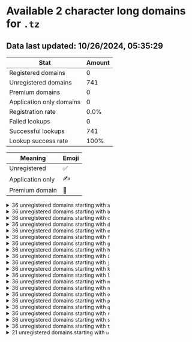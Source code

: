 # Available 2 character long domains for `.tz`

## Data last updated: 10/26/2024, 05:35:29

|Stat|Amount|
|--|--|
|Registered domains|0|
|Unregistered domains|741|
|Premium domains|0|
|Application only domains|0|
|Registration rate|0.0%|
|Failed lookups|0|
|Successful lookups|741|
|Lookup success rate|100%|


|Meaning|Emoji|
|--|--|
|Unregistered|:white_check_mark:|
|Application only|:writing_hand:|
|Premium domain|:gem:|

<details>
<summary>36 unregistered domains starting with <bold><code>a</code></bold></summary>

|Type|Domain|
|--|--|
|:white_check_mark:|`a0.tz`|
|:white_check_mark:|`a1.tz`|
|:white_check_mark:|`a2.tz`|
|:white_check_mark:|`a3.tz`|
|:white_check_mark:|`a4.tz`|
|:white_check_mark:|`a5.tz`|
|:white_check_mark:|`a6.tz`|
|:white_check_mark:|`a7.tz`|
|:white_check_mark:|`a8.tz`|
|:white_check_mark:|`a9.tz`|
|:white_check_mark:|`aa.tz`|
|:white_check_mark:|`ab.tz`|
|:white_check_mark:|`ac.tz`|
|:white_check_mark:|`ad.tz`|
|:white_check_mark:|`ae.tz`|
|:white_check_mark:|`af.tz`|
|:white_check_mark:|`ag.tz`|
|:white_check_mark:|`ah.tz`|
|:white_check_mark:|`ai.tz`|
|:white_check_mark:|`aj.tz`|
|:white_check_mark:|`ak.tz`|
|:white_check_mark:|`al.tz`|
|:white_check_mark:|`am.tz`|
|:white_check_mark:|`an.tz`|
|:white_check_mark:|`ao.tz`|
|:white_check_mark:|`ap.tz`|
|:white_check_mark:|`aq.tz`|
|:white_check_mark:|`ar.tz`|
|:white_check_mark:|`as.tz`|
|:white_check_mark:|`at.tz`|
|:white_check_mark:|`au.tz`|
|:white_check_mark:|`av.tz`|
|:white_check_mark:|`aw.tz`|
|:white_check_mark:|`ax.tz`|
|:white_check_mark:|`ay.tz`|
|:white_check_mark:|`az.tz`|
</details>
<details>
<summary>36 unregistered domains starting with <bold><code>b</code></bold></summary>

|Type|Domain|
|--|--|
|:white_check_mark:|`b0.tz`|
|:white_check_mark:|`b1.tz`|
|:white_check_mark:|`b2.tz`|
|:white_check_mark:|`b3.tz`|
|:white_check_mark:|`b4.tz`|
|:white_check_mark:|`b5.tz`|
|:white_check_mark:|`b6.tz`|
|:white_check_mark:|`b7.tz`|
|:white_check_mark:|`b8.tz`|
|:white_check_mark:|`b9.tz`|
|:white_check_mark:|`ba.tz`|
|:white_check_mark:|`bb.tz`|
|:white_check_mark:|`bc.tz`|
|:white_check_mark:|`bd.tz`|
|:white_check_mark:|`be.tz`|
|:white_check_mark:|`bf.tz`|
|:white_check_mark:|`bg.tz`|
|:white_check_mark:|`bh.tz`|
|:white_check_mark:|`bi.tz`|
|:white_check_mark:|`bj.tz`|
|:white_check_mark:|`bk.tz`|
|:white_check_mark:|`bl.tz`|
|:white_check_mark:|`bm.tz`|
|:white_check_mark:|`bn.tz`|
|:white_check_mark:|`bo.tz`|
|:white_check_mark:|`bp.tz`|
|:white_check_mark:|`bq.tz`|
|:white_check_mark:|`br.tz`|
|:white_check_mark:|`bs.tz`|
|:white_check_mark:|`bt.tz`|
|:white_check_mark:|`bu.tz`|
|:white_check_mark:|`bv.tz`|
|:white_check_mark:|`bw.tz`|
|:white_check_mark:|`bx.tz`|
|:white_check_mark:|`by.tz`|
|:white_check_mark:|`bz.tz`|
</details>
<details>
<summary>36 unregistered domains starting with <bold><code>c</code></bold></summary>

|Type|Domain|
|--|--|
|:white_check_mark:|`c0.tz`|
|:white_check_mark:|`c1.tz`|
|:white_check_mark:|`c2.tz`|
|:white_check_mark:|`c3.tz`|
|:white_check_mark:|`c4.tz`|
|:white_check_mark:|`c5.tz`|
|:white_check_mark:|`c6.tz`|
|:white_check_mark:|`c7.tz`|
|:white_check_mark:|`c8.tz`|
|:white_check_mark:|`c9.tz`|
|:white_check_mark:|`ca.tz`|
|:white_check_mark:|`cb.tz`|
|:white_check_mark:|`cc.tz`|
|:white_check_mark:|`cd.tz`|
|:white_check_mark:|`ce.tz`|
|:white_check_mark:|`cf.tz`|
|:white_check_mark:|`cg.tz`|
|:white_check_mark:|`ch.tz`|
|:white_check_mark:|`ci.tz`|
|:white_check_mark:|`cj.tz`|
|:white_check_mark:|`ck.tz`|
|:white_check_mark:|`cl.tz`|
|:white_check_mark:|`cm.tz`|
|:white_check_mark:|`cn.tz`|
|:white_check_mark:|`co.tz`|
|:white_check_mark:|`cp.tz`|
|:white_check_mark:|`cq.tz`|
|:white_check_mark:|`cr.tz`|
|:white_check_mark:|`cs.tz`|
|:white_check_mark:|`ct.tz`|
|:white_check_mark:|`cu.tz`|
|:white_check_mark:|`cv.tz`|
|:white_check_mark:|`cw.tz`|
|:white_check_mark:|`cx.tz`|
|:white_check_mark:|`cy.tz`|
|:white_check_mark:|`cz.tz`|
</details>
<details>
<summary>36 unregistered domains starting with <bold><code>d</code></bold></summary>

|Type|Domain|
|--|--|
|:white_check_mark:|`d0.tz`|
|:white_check_mark:|`d1.tz`|
|:white_check_mark:|`d2.tz`|
|:white_check_mark:|`d3.tz`|
|:white_check_mark:|`d4.tz`|
|:white_check_mark:|`d5.tz`|
|:white_check_mark:|`d6.tz`|
|:white_check_mark:|`d7.tz`|
|:white_check_mark:|`d8.tz`|
|:white_check_mark:|`d9.tz`|
|:white_check_mark:|`da.tz`|
|:white_check_mark:|`db.tz`|
|:white_check_mark:|`dc.tz`|
|:white_check_mark:|`dd.tz`|
|:white_check_mark:|`de.tz`|
|:white_check_mark:|`df.tz`|
|:white_check_mark:|`dg.tz`|
|:white_check_mark:|`dh.tz`|
|:white_check_mark:|`di.tz`|
|:white_check_mark:|`dj.tz`|
|:white_check_mark:|`dk.tz`|
|:white_check_mark:|`dl.tz`|
|:white_check_mark:|`dm.tz`|
|:white_check_mark:|`dn.tz`|
|:white_check_mark:|`do.tz`|
|:white_check_mark:|`dp.tz`|
|:white_check_mark:|`dq.tz`|
|:white_check_mark:|`dr.tz`|
|:white_check_mark:|`ds.tz`|
|:white_check_mark:|`dt.tz`|
|:white_check_mark:|`du.tz`|
|:white_check_mark:|`dv.tz`|
|:white_check_mark:|`dw.tz`|
|:white_check_mark:|`dx.tz`|
|:white_check_mark:|`dy.tz`|
|:white_check_mark:|`dz.tz`|
</details>
<details>
<summary>36 unregistered domains starting with <bold><code>e</code></bold></summary>

|Type|Domain|
|--|--|
|:white_check_mark:|`e0.tz`|
|:white_check_mark:|`e1.tz`|
|:white_check_mark:|`e2.tz`|
|:white_check_mark:|`e3.tz`|
|:white_check_mark:|`e4.tz`|
|:white_check_mark:|`e5.tz`|
|:white_check_mark:|`e6.tz`|
|:white_check_mark:|`e7.tz`|
|:white_check_mark:|`e8.tz`|
|:white_check_mark:|`e9.tz`|
|:white_check_mark:|`ea.tz`|
|:white_check_mark:|`eb.tz`|
|:white_check_mark:|`ec.tz`|
|:white_check_mark:|`ed.tz`|
|:white_check_mark:|`ee.tz`|
|:white_check_mark:|`ef.tz`|
|:white_check_mark:|`eg.tz`|
|:white_check_mark:|`eh.tz`|
|:white_check_mark:|`ei.tz`|
|:white_check_mark:|`ej.tz`|
|:white_check_mark:|`ek.tz`|
|:white_check_mark:|`el.tz`|
|:white_check_mark:|`em.tz`|
|:white_check_mark:|`en.tz`|
|:white_check_mark:|`eo.tz`|
|:white_check_mark:|`ep.tz`|
|:white_check_mark:|`eq.tz`|
|:white_check_mark:|`er.tz`|
|:white_check_mark:|`es.tz`|
|:white_check_mark:|`et.tz`|
|:white_check_mark:|`eu.tz`|
|:white_check_mark:|`ev.tz`|
|:white_check_mark:|`ew.tz`|
|:white_check_mark:|`ex.tz`|
|:white_check_mark:|`ey.tz`|
|:white_check_mark:|`ez.tz`|
</details>
<details>
<summary>36 unregistered domains starting with <bold><code>f</code></bold></summary>

|Type|Domain|
|--|--|
|:white_check_mark:|`f0.tz`|
|:white_check_mark:|`f1.tz`|
|:white_check_mark:|`f2.tz`|
|:white_check_mark:|`f3.tz`|
|:white_check_mark:|`f4.tz`|
|:white_check_mark:|`f5.tz`|
|:white_check_mark:|`f6.tz`|
|:white_check_mark:|`f7.tz`|
|:white_check_mark:|`f8.tz`|
|:white_check_mark:|`f9.tz`|
|:white_check_mark:|`fa.tz`|
|:white_check_mark:|`fb.tz`|
|:white_check_mark:|`fc.tz`|
|:white_check_mark:|`fd.tz`|
|:white_check_mark:|`fe.tz`|
|:white_check_mark:|`ff.tz`|
|:white_check_mark:|`fg.tz`|
|:white_check_mark:|`fh.tz`|
|:white_check_mark:|`fi.tz`|
|:white_check_mark:|`fj.tz`|
|:white_check_mark:|`fk.tz`|
|:white_check_mark:|`fl.tz`|
|:white_check_mark:|`fm.tz`|
|:white_check_mark:|`fn.tz`|
|:white_check_mark:|`fo.tz`|
|:white_check_mark:|`fp.tz`|
|:white_check_mark:|`fq.tz`|
|:white_check_mark:|`fr.tz`|
|:white_check_mark:|`fs.tz`|
|:white_check_mark:|`ft.tz`|
|:white_check_mark:|`fu.tz`|
|:white_check_mark:|`fv.tz`|
|:white_check_mark:|`fw.tz`|
|:white_check_mark:|`fx.tz`|
|:white_check_mark:|`fy.tz`|
|:white_check_mark:|`fz.tz`|
</details>
<details>
<summary>36 unregistered domains starting with <bold><code>g</code></bold></summary>

|Type|Domain|
|--|--|
|:white_check_mark:|`g0.tz`|
|:white_check_mark:|`g1.tz`|
|:white_check_mark:|`g2.tz`|
|:white_check_mark:|`g3.tz`|
|:white_check_mark:|`g4.tz`|
|:white_check_mark:|`g5.tz`|
|:white_check_mark:|`g6.tz`|
|:white_check_mark:|`g7.tz`|
|:white_check_mark:|`g8.tz`|
|:white_check_mark:|`g9.tz`|
|:white_check_mark:|`ga.tz`|
|:white_check_mark:|`gb.tz`|
|:white_check_mark:|`gc.tz`|
|:white_check_mark:|`gd.tz`|
|:white_check_mark:|`ge.tz`|
|:white_check_mark:|`gf.tz`|
|:white_check_mark:|`gg.tz`|
|:white_check_mark:|`gh.tz`|
|:white_check_mark:|`gi.tz`|
|:white_check_mark:|`gj.tz`|
|:white_check_mark:|`gk.tz`|
|:white_check_mark:|`gl.tz`|
|:white_check_mark:|`gm.tz`|
|:white_check_mark:|`gn.tz`|
|:white_check_mark:|`go.tz`|
|:white_check_mark:|`gp.tz`|
|:white_check_mark:|`gq.tz`|
|:white_check_mark:|`gr.tz`|
|:white_check_mark:|`gs.tz`|
|:white_check_mark:|`gt.tz`|
|:white_check_mark:|`gu.tz`|
|:white_check_mark:|`gv.tz`|
|:white_check_mark:|`gw.tz`|
|:white_check_mark:|`gx.tz`|
|:white_check_mark:|`gy.tz`|
|:white_check_mark:|`gz.tz`|
</details>
<details>
<summary>36 unregistered domains starting with <bold><code>h</code></bold></summary>

|Type|Domain|
|--|--|
|:white_check_mark:|`h0.tz`|
|:white_check_mark:|`h1.tz`|
|:white_check_mark:|`h2.tz`|
|:white_check_mark:|`h3.tz`|
|:white_check_mark:|`h4.tz`|
|:white_check_mark:|`h5.tz`|
|:white_check_mark:|`h6.tz`|
|:white_check_mark:|`h7.tz`|
|:white_check_mark:|`h8.tz`|
|:white_check_mark:|`h9.tz`|
|:white_check_mark:|`ha.tz`|
|:white_check_mark:|`hb.tz`|
|:white_check_mark:|`hc.tz`|
|:white_check_mark:|`hd.tz`|
|:white_check_mark:|`he.tz`|
|:white_check_mark:|`hf.tz`|
|:white_check_mark:|`hg.tz`|
|:white_check_mark:|`hh.tz`|
|:white_check_mark:|`hi.tz`|
|:white_check_mark:|`hj.tz`|
|:white_check_mark:|`hk.tz`|
|:white_check_mark:|`hl.tz`|
|:white_check_mark:|`hm.tz`|
|:white_check_mark:|`hn.tz`|
|:white_check_mark:|`ho.tz`|
|:white_check_mark:|`hp.tz`|
|:white_check_mark:|`hq.tz`|
|:white_check_mark:|`hr.tz`|
|:white_check_mark:|`hs.tz`|
|:white_check_mark:|`ht.tz`|
|:white_check_mark:|`hu.tz`|
|:white_check_mark:|`hv.tz`|
|:white_check_mark:|`hw.tz`|
|:white_check_mark:|`hx.tz`|
|:white_check_mark:|`hy.tz`|
|:white_check_mark:|`hz.tz`|
</details>
<details>
<summary>36 unregistered domains starting with <bold><code>i</code></bold></summary>

|Type|Domain|
|--|--|
|:white_check_mark:|`i0.tz`|
|:white_check_mark:|`i1.tz`|
|:white_check_mark:|`i2.tz`|
|:white_check_mark:|`i3.tz`|
|:white_check_mark:|`i4.tz`|
|:white_check_mark:|`i5.tz`|
|:white_check_mark:|`i6.tz`|
|:white_check_mark:|`i7.tz`|
|:white_check_mark:|`i8.tz`|
|:white_check_mark:|`i9.tz`|
|:white_check_mark:|`ia.tz`|
|:white_check_mark:|`ib.tz`|
|:white_check_mark:|`ic.tz`|
|:white_check_mark:|`id.tz`|
|:white_check_mark:|`ie.tz`|
|:white_check_mark:|`if.tz`|
|:white_check_mark:|`ig.tz`|
|:white_check_mark:|`ih.tz`|
|:white_check_mark:|`ii.tz`|
|:white_check_mark:|`ij.tz`|
|:white_check_mark:|`ik.tz`|
|:white_check_mark:|`il.tz`|
|:white_check_mark:|`im.tz`|
|:white_check_mark:|`in.tz`|
|:white_check_mark:|`io.tz`|
|:white_check_mark:|`ip.tz`|
|:white_check_mark:|`iq.tz`|
|:white_check_mark:|`ir.tz`|
|:white_check_mark:|`is.tz`|
|:white_check_mark:|`it.tz`|
|:white_check_mark:|`iu.tz`|
|:white_check_mark:|`iv.tz`|
|:white_check_mark:|`iw.tz`|
|:white_check_mark:|`ix.tz`|
|:white_check_mark:|`iy.tz`|
|:white_check_mark:|`iz.tz`|
</details>
<details>
<summary>36 unregistered domains starting with <bold><code>j</code></bold></summary>

|Type|Domain|
|--|--|
|:white_check_mark:|`j0.tz`|
|:white_check_mark:|`j1.tz`|
|:white_check_mark:|`j2.tz`|
|:white_check_mark:|`j3.tz`|
|:white_check_mark:|`j4.tz`|
|:white_check_mark:|`j5.tz`|
|:white_check_mark:|`j6.tz`|
|:white_check_mark:|`j7.tz`|
|:white_check_mark:|`j8.tz`|
|:white_check_mark:|`j9.tz`|
|:white_check_mark:|`ja.tz`|
|:white_check_mark:|`jb.tz`|
|:white_check_mark:|`jc.tz`|
|:white_check_mark:|`jd.tz`|
|:white_check_mark:|`je.tz`|
|:white_check_mark:|`jf.tz`|
|:white_check_mark:|`jg.tz`|
|:white_check_mark:|`jh.tz`|
|:white_check_mark:|`ji.tz`|
|:white_check_mark:|`jj.tz`|
|:white_check_mark:|`jk.tz`|
|:white_check_mark:|`jl.tz`|
|:white_check_mark:|`jm.tz`|
|:white_check_mark:|`jn.tz`|
|:white_check_mark:|`jo.tz`|
|:white_check_mark:|`jp.tz`|
|:white_check_mark:|`jq.tz`|
|:white_check_mark:|`jr.tz`|
|:white_check_mark:|`js.tz`|
|:white_check_mark:|`jt.tz`|
|:white_check_mark:|`ju.tz`|
|:white_check_mark:|`jv.tz`|
|:white_check_mark:|`jw.tz`|
|:white_check_mark:|`jx.tz`|
|:white_check_mark:|`jy.tz`|
|:white_check_mark:|`jz.tz`|
</details>
<details>
<summary>36 unregistered domains starting with <bold><code>k</code></bold></summary>

|Type|Domain|
|--|--|
|:white_check_mark:|`k0.tz`|
|:white_check_mark:|`k1.tz`|
|:white_check_mark:|`k2.tz`|
|:white_check_mark:|`k3.tz`|
|:white_check_mark:|`k4.tz`|
|:white_check_mark:|`k5.tz`|
|:white_check_mark:|`k6.tz`|
|:white_check_mark:|`k7.tz`|
|:white_check_mark:|`k8.tz`|
|:white_check_mark:|`k9.tz`|
|:white_check_mark:|`ka.tz`|
|:white_check_mark:|`kb.tz`|
|:white_check_mark:|`kc.tz`|
|:white_check_mark:|`kd.tz`|
|:white_check_mark:|`ke.tz`|
|:white_check_mark:|`kf.tz`|
|:white_check_mark:|`kg.tz`|
|:white_check_mark:|`kh.tz`|
|:white_check_mark:|`ki.tz`|
|:white_check_mark:|`kj.tz`|
|:white_check_mark:|`kk.tz`|
|:white_check_mark:|`kl.tz`|
|:white_check_mark:|`km.tz`|
|:white_check_mark:|`kn.tz`|
|:white_check_mark:|`ko.tz`|
|:white_check_mark:|`kp.tz`|
|:white_check_mark:|`kq.tz`|
|:white_check_mark:|`kr.tz`|
|:white_check_mark:|`ks.tz`|
|:white_check_mark:|`kt.tz`|
|:white_check_mark:|`ku.tz`|
|:white_check_mark:|`kv.tz`|
|:white_check_mark:|`kw.tz`|
|:white_check_mark:|`kx.tz`|
|:white_check_mark:|`ky.tz`|
|:white_check_mark:|`kz.tz`|
</details>
<details>
<summary>36 unregistered domains starting with <bold><code>l</code></bold></summary>

|Type|Domain|
|--|--|
|:white_check_mark:|`l0.tz`|
|:white_check_mark:|`l1.tz`|
|:white_check_mark:|`l2.tz`|
|:white_check_mark:|`l3.tz`|
|:white_check_mark:|`l4.tz`|
|:white_check_mark:|`l5.tz`|
|:white_check_mark:|`l6.tz`|
|:white_check_mark:|`l7.tz`|
|:white_check_mark:|`l8.tz`|
|:white_check_mark:|`l9.tz`|
|:white_check_mark:|`la.tz`|
|:white_check_mark:|`lb.tz`|
|:white_check_mark:|`lc.tz`|
|:white_check_mark:|`ld.tz`|
|:white_check_mark:|`le.tz`|
|:white_check_mark:|`lf.tz`|
|:white_check_mark:|`lg.tz`|
|:white_check_mark:|`lh.tz`|
|:white_check_mark:|`li.tz`|
|:white_check_mark:|`lj.tz`|
|:white_check_mark:|`lk.tz`|
|:white_check_mark:|`ll.tz`|
|:white_check_mark:|`lm.tz`|
|:white_check_mark:|`ln.tz`|
|:white_check_mark:|`lo.tz`|
|:white_check_mark:|`lp.tz`|
|:white_check_mark:|`lq.tz`|
|:white_check_mark:|`lr.tz`|
|:white_check_mark:|`ls.tz`|
|:white_check_mark:|`lt.tz`|
|:white_check_mark:|`lu.tz`|
|:white_check_mark:|`lv.tz`|
|:white_check_mark:|`lw.tz`|
|:white_check_mark:|`lx.tz`|
|:white_check_mark:|`ly.tz`|
|:white_check_mark:|`lz.tz`|
</details>
<details>
<summary>36 unregistered domains starting with <bold><code>m</code></bold></summary>

|Type|Domain|
|--|--|
|:white_check_mark:|`m0.tz`|
|:white_check_mark:|`m1.tz`|
|:white_check_mark:|`m2.tz`|
|:white_check_mark:|`m3.tz`|
|:white_check_mark:|`m4.tz`|
|:white_check_mark:|`m5.tz`|
|:white_check_mark:|`m6.tz`|
|:white_check_mark:|`m7.tz`|
|:white_check_mark:|`m8.tz`|
|:white_check_mark:|`m9.tz`|
|:white_check_mark:|`ma.tz`|
|:white_check_mark:|`mb.tz`|
|:white_check_mark:|`mc.tz`|
|:white_check_mark:|`md.tz`|
|:white_check_mark:|`me.tz`|
|:white_check_mark:|`mf.tz`|
|:white_check_mark:|`mg.tz`|
|:white_check_mark:|`mh.tz`|
|:white_check_mark:|`mi.tz`|
|:white_check_mark:|`mj.tz`|
|:white_check_mark:|`mk.tz`|
|:white_check_mark:|`ml.tz`|
|:white_check_mark:|`mm.tz`|
|:white_check_mark:|`mn.tz`|
|:white_check_mark:|`mo.tz`|
|:white_check_mark:|`mp.tz`|
|:white_check_mark:|`mq.tz`|
|:white_check_mark:|`mr.tz`|
|:white_check_mark:|`ms.tz`|
|:white_check_mark:|`mt.tz`|
|:white_check_mark:|`mu.tz`|
|:white_check_mark:|`mv.tz`|
|:white_check_mark:|`mw.tz`|
|:white_check_mark:|`mx.tz`|
|:white_check_mark:|`my.tz`|
|:white_check_mark:|`mz.tz`|
</details>
<details>
<summary>36 unregistered domains starting with <bold><code>n</code></bold></summary>

|Type|Domain|
|--|--|
|:white_check_mark:|`n0.tz`|
|:white_check_mark:|`n1.tz`|
|:white_check_mark:|`n2.tz`|
|:white_check_mark:|`n3.tz`|
|:white_check_mark:|`n4.tz`|
|:white_check_mark:|`n5.tz`|
|:white_check_mark:|`n6.tz`|
|:white_check_mark:|`n7.tz`|
|:white_check_mark:|`n8.tz`|
|:white_check_mark:|`n9.tz`|
|:white_check_mark:|`na.tz`|
|:white_check_mark:|`nb.tz`|
|:white_check_mark:|`nc.tz`|
|:white_check_mark:|`nd.tz`|
|:white_check_mark:|`ne.tz`|
|:white_check_mark:|`nf.tz`|
|:white_check_mark:|`ng.tz`|
|:white_check_mark:|`nh.tz`|
|:white_check_mark:|`ni.tz`|
|:white_check_mark:|`nj.tz`|
|:white_check_mark:|`nk.tz`|
|:white_check_mark:|`nl.tz`|
|:white_check_mark:|`nm.tz`|
|:white_check_mark:|`nn.tz`|
|:white_check_mark:|`no.tz`|
|:white_check_mark:|`np.tz`|
|:white_check_mark:|`nq.tz`|
|:white_check_mark:|`nr.tz`|
|:white_check_mark:|`ns.tz`|
|:white_check_mark:|`nt.tz`|
|:white_check_mark:|`nu.tz`|
|:white_check_mark:|`nv.tz`|
|:white_check_mark:|`nw.tz`|
|:white_check_mark:|`nx.tz`|
|:white_check_mark:|`ny.tz`|
|:white_check_mark:|`nz.tz`|
</details>
<details>
<summary>36 unregistered domains starting with <bold><code>o</code></bold></summary>

|Type|Domain|
|--|--|
|:white_check_mark:|`o0.tz`|
|:white_check_mark:|`o1.tz`|
|:white_check_mark:|`o2.tz`|
|:white_check_mark:|`o3.tz`|
|:white_check_mark:|`o4.tz`|
|:white_check_mark:|`o5.tz`|
|:white_check_mark:|`o6.tz`|
|:white_check_mark:|`o7.tz`|
|:white_check_mark:|`o8.tz`|
|:white_check_mark:|`o9.tz`|
|:white_check_mark:|`oa.tz`|
|:white_check_mark:|`ob.tz`|
|:white_check_mark:|`oc.tz`|
|:white_check_mark:|`od.tz`|
|:white_check_mark:|`oe.tz`|
|:white_check_mark:|`of.tz`|
|:white_check_mark:|`og.tz`|
|:white_check_mark:|`oh.tz`|
|:white_check_mark:|`oi.tz`|
|:white_check_mark:|`oj.tz`|
|:white_check_mark:|`ok.tz`|
|:white_check_mark:|`ol.tz`|
|:white_check_mark:|`om.tz`|
|:white_check_mark:|`on.tz`|
|:white_check_mark:|`oo.tz`|
|:white_check_mark:|`op.tz`|
|:white_check_mark:|`oq.tz`|
|:white_check_mark:|`or.tz`|
|:white_check_mark:|`os.tz`|
|:white_check_mark:|`ot.tz`|
|:white_check_mark:|`ou.tz`|
|:white_check_mark:|`ov.tz`|
|:white_check_mark:|`ow.tz`|
|:white_check_mark:|`ox.tz`|
|:white_check_mark:|`oy.tz`|
|:white_check_mark:|`oz.tz`|
</details>
<details>
<summary>36 unregistered domains starting with <bold><code>p</code></bold></summary>

|Type|Domain|
|--|--|
|:white_check_mark:|`p0.tz`|
|:white_check_mark:|`p1.tz`|
|:white_check_mark:|`p2.tz`|
|:white_check_mark:|`p3.tz`|
|:white_check_mark:|`p4.tz`|
|:white_check_mark:|`p5.tz`|
|:white_check_mark:|`p6.tz`|
|:white_check_mark:|`p7.tz`|
|:white_check_mark:|`p8.tz`|
|:white_check_mark:|`p9.tz`|
|:white_check_mark:|`pa.tz`|
|:white_check_mark:|`pb.tz`|
|:white_check_mark:|`pc.tz`|
|:white_check_mark:|`pd.tz`|
|:white_check_mark:|`pe.tz`|
|:white_check_mark:|`pf.tz`|
|:white_check_mark:|`pg.tz`|
|:white_check_mark:|`ph.tz`|
|:white_check_mark:|`pi.tz`|
|:white_check_mark:|`pj.tz`|
|:white_check_mark:|`pk.tz`|
|:white_check_mark:|`pl.tz`|
|:white_check_mark:|`pm.tz`|
|:white_check_mark:|`pn.tz`|
|:white_check_mark:|`po.tz`|
|:white_check_mark:|`pp.tz`|
|:white_check_mark:|`pq.tz`|
|:white_check_mark:|`pr.tz`|
|:white_check_mark:|`ps.tz`|
|:white_check_mark:|`pt.tz`|
|:white_check_mark:|`pu.tz`|
|:white_check_mark:|`pv.tz`|
|:white_check_mark:|`pw.tz`|
|:white_check_mark:|`px.tz`|
|:white_check_mark:|`py.tz`|
|:white_check_mark:|`pz.tz`|
</details>
<details>
<summary>36 unregistered domains starting with <bold><code>q</code></bold></summary>

|Type|Domain|
|--|--|
|:white_check_mark:|`q0.tz`|
|:white_check_mark:|`q1.tz`|
|:white_check_mark:|`q2.tz`|
|:white_check_mark:|`q3.tz`|
|:white_check_mark:|`q4.tz`|
|:white_check_mark:|`q5.tz`|
|:white_check_mark:|`q6.tz`|
|:white_check_mark:|`q7.tz`|
|:white_check_mark:|`q8.tz`|
|:white_check_mark:|`q9.tz`|
|:white_check_mark:|`qa.tz`|
|:white_check_mark:|`qb.tz`|
|:white_check_mark:|`qc.tz`|
|:white_check_mark:|`qd.tz`|
|:white_check_mark:|`qe.tz`|
|:white_check_mark:|`qf.tz`|
|:white_check_mark:|`qg.tz`|
|:white_check_mark:|`qh.tz`|
|:white_check_mark:|`qi.tz`|
|:white_check_mark:|`qj.tz`|
|:white_check_mark:|`qk.tz`|
|:white_check_mark:|`ql.tz`|
|:white_check_mark:|`qm.tz`|
|:white_check_mark:|`qn.tz`|
|:white_check_mark:|`qo.tz`|
|:white_check_mark:|`qp.tz`|
|:white_check_mark:|`qq.tz`|
|:white_check_mark:|`qr.tz`|
|:white_check_mark:|`qs.tz`|
|:white_check_mark:|`qt.tz`|
|:white_check_mark:|`qu.tz`|
|:white_check_mark:|`qv.tz`|
|:white_check_mark:|`qw.tz`|
|:white_check_mark:|`qx.tz`|
|:white_check_mark:|`qy.tz`|
|:white_check_mark:|`qz.tz`|
</details>
<details>
<summary>36 unregistered domains starting with <bold><code>r</code></bold></summary>

|Type|Domain|
|--|--|
|:white_check_mark:|`r0.tz`|
|:white_check_mark:|`r1.tz`|
|:white_check_mark:|`r2.tz`|
|:white_check_mark:|`r3.tz`|
|:white_check_mark:|`r4.tz`|
|:white_check_mark:|`r5.tz`|
|:white_check_mark:|`r6.tz`|
|:white_check_mark:|`r7.tz`|
|:white_check_mark:|`r8.tz`|
|:white_check_mark:|`r9.tz`|
|:white_check_mark:|`ra.tz`|
|:white_check_mark:|`rb.tz`|
|:white_check_mark:|`rc.tz`|
|:white_check_mark:|`rd.tz`|
|:white_check_mark:|`re.tz`|
|:white_check_mark:|`rf.tz`|
|:white_check_mark:|`rg.tz`|
|:white_check_mark:|`rh.tz`|
|:white_check_mark:|`ri.tz`|
|:white_check_mark:|`rj.tz`|
|:white_check_mark:|`rk.tz`|
|:white_check_mark:|`rl.tz`|
|:white_check_mark:|`rm.tz`|
|:white_check_mark:|`rn.tz`|
|:white_check_mark:|`ro.tz`|
|:white_check_mark:|`rp.tz`|
|:white_check_mark:|`rq.tz`|
|:white_check_mark:|`rr.tz`|
|:white_check_mark:|`rs.tz`|
|:white_check_mark:|`rt.tz`|
|:white_check_mark:|`ru.tz`|
|:white_check_mark:|`rv.tz`|
|:white_check_mark:|`rw.tz`|
|:white_check_mark:|`rx.tz`|
|:white_check_mark:|`ry.tz`|
|:white_check_mark:|`rz.tz`|
</details>
<details>
<summary>36 unregistered domains starting with <bold><code>s</code></bold></summary>

|Type|Domain|
|--|--|
|:white_check_mark:|`s0.tz`|
|:white_check_mark:|`s1.tz`|
|:white_check_mark:|`s2.tz`|
|:white_check_mark:|`s3.tz`|
|:white_check_mark:|`s4.tz`|
|:white_check_mark:|`s5.tz`|
|:white_check_mark:|`s6.tz`|
|:white_check_mark:|`s7.tz`|
|:white_check_mark:|`s8.tz`|
|:white_check_mark:|`s9.tz`|
|:white_check_mark:|`sa.tz`|
|:white_check_mark:|`sb.tz`|
|:white_check_mark:|`sc.tz`|
|:white_check_mark:|`sd.tz`|
|:white_check_mark:|`se.tz`|
|:white_check_mark:|`sf.tz`|
|:white_check_mark:|`sg.tz`|
|:white_check_mark:|`sh.tz`|
|:white_check_mark:|`si.tz`|
|:white_check_mark:|`sj.tz`|
|:white_check_mark:|`sk.tz`|
|:white_check_mark:|`sl.tz`|
|:white_check_mark:|`sm.tz`|
|:white_check_mark:|`sn.tz`|
|:white_check_mark:|`so.tz`|
|:white_check_mark:|`sp.tz`|
|:white_check_mark:|`sq.tz`|
|:white_check_mark:|`sr.tz`|
|:white_check_mark:|`ss.tz`|
|:white_check_mark:|`st.tz`|
|:white_check_mark:|`su.tz`|
|:white_check_mark:|`sv.tz`|
|:white_check_mark:|`sw.tz`|
|:white_check_mark:|`sx.tz`|
|:white_check_mark:|`sy.tz`|
|:white_check_mark:|`sz.tz`|
</details>
<details>
<summary>36 unregistered domains starting with <bold><code>t</code></bold></summary>

|Type|Domain|
|--|--|
|:white_check_mark:|`t0.tz`|
|:white_check_mark:|`t1.tz`|
|:white_check_mark:|`t2.tz`|
|:white_check_mark:|`t3.tz`|
|:white_check_mark:|`t4.tz`|
|:white_check_mark:|`t5.tz`|
|:white_check_mark:|`t6.tz`|
|:white_check_mark:|`t7.tz`|
|:white_check_mark:|`t8.tz`|
|:white_check_mark:|`t9.tz`|
|:white_check_mark:|`ta.tz`|
|:white_check_mark:|`tb.tz`|
|:white_check_mark:|`tc.tz`|
|:white_check_mark:|`td.tz`|
|:white_check_mark:|`te.tz`|
|:white_check_mark:|`tf.tz`|
|:white_check_mark:|`tg.tz`|
|:white_check_mark:|`th.tz`|
|:white_check_mark:|`ti.tz`|
|:white_check_mark:|`tj.tz`|
|:white_check_mark:|`tk.tz`|
|:white_check_mark:|`tl.tz`|
|:white_check_mark:|`tm.tz`|
|:white_check_mark:|`tn.tz`|
|:white_check_mark:|`to.tz`|
|:white_check_mark:|`tp.tz`|
|:white_check_mark:|`tq.tz`|
|:white_check_mark:|`tr.tz`|
|:white_check_mark:|`ts.tz`|
|:white_check_mark:|`tt.tz`|
|:white_check_mark:|`tu.tz`|
|:white_check_mark:|`tv.tz`|
|:white_check_mark:|`tw.tz`|
|:white_check_mark:|`tx.tz`|
|:white_check_mark:|`ty.tz`|
|:white_check_mark:|`tz.tz`|
</details>
<details>
<summary>21 unregistered domains starting with <bold><code>u</code></bold></summary>

|Type|Domain|
|--|--|
|:white_check_mark:|`ua.tz`|
|:white_check_mark:|`ub.tz`|
|:white_check_mark:|`uc.tz`|
|:white_check_mark:|`ud.tz`|
|:white_check_mark:|`ue.tz`|
|:white_check_mark:|`uf.tz`|
|:white_check_mark:|`ug.tz`|
|:white_check_mark:|`uh.tz`|
|:white_check_mark:|`ui.tz`|
|:white_check_mark:|`uj.tz`|
|:white_check_mark:|`uk.tz`|
|:white_check_mark:|`ul.tz`|
|:white_check_mark:|`um.tz`|
|:white_check_mark:|`un.tz`|
|:white_check_mark:|`uo.tz`|
|:white_check_mark:|`up.tz`|
|:white_check_mark:|`uq.tz`|
|:white_check_mark:|`ur.tz`|
|:white_check_mark:|`us.tz`|
|:white_check_mark:|`ut.tz`|
|:white_check_mark:|`uu.tz`|
</details>